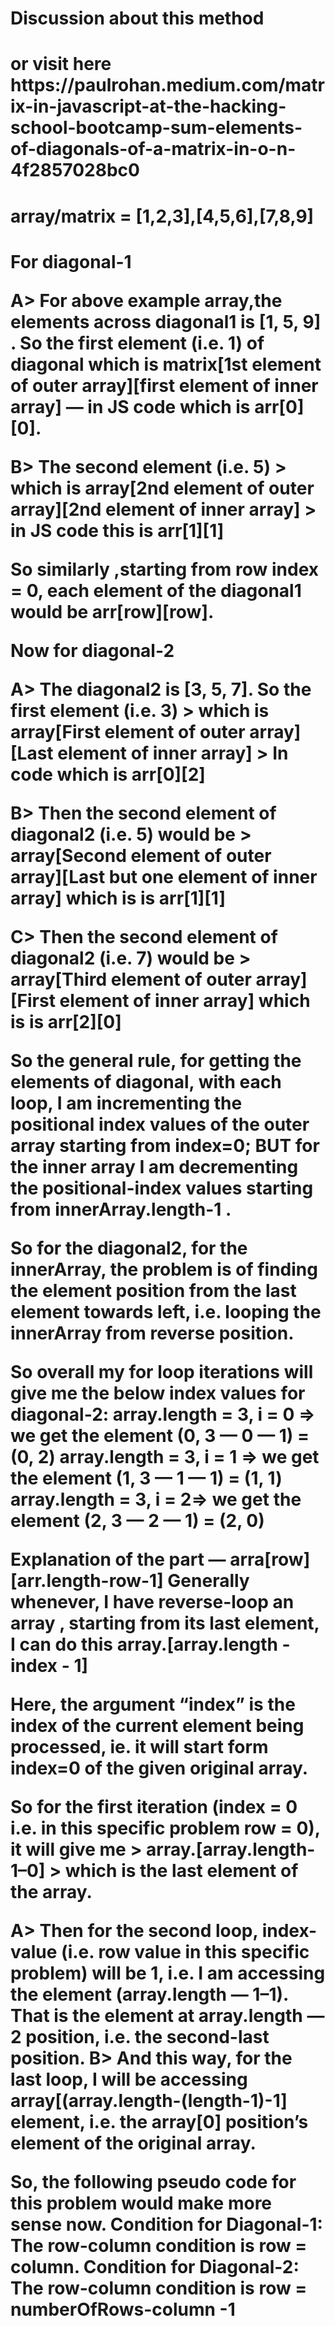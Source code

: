 
<h1> Discussion about this method</h1>
<h1>or visit here https://paulrohan.medium.com/matrix-in-javascript-at-the-hacking-school-bootcamp-sum-elements-of-diagonals-of-a-matrix-in-o-n-4f2857028bc0</h1>
<h1>array/matrix = [1,2,3],[4,5,6],[7,8,9] </h1>



<h1>
For diagonal-1

A> For above example array,the elements across diagonal1 is [1, 5, 9] . So  the first element (i.e. 1) of diagonal which is matrix[1st element of outer array][first element of inner array] — in JS code which is arr[0][0].



B> The second element (i.e. 5) > which is array[2nd element of outer array][2nd element of inner array] > in JS code this is arr[1][1]

So similarly ,starting from row index = 0, each element of the diagonal1 would be arr[row][row].

Now for diagonal-2

A> The diagonal2 is [3, 5, 7]. So the first element (i.e. 3) >
which is array[First element of outer array][Last element of inner array] > In code which is arr[0][2]

B> Then the second element of diagonal2 (i.e. 5) would be >
array[Second element of outer array][Last but one element of inner array]
which is is arr[1][1]

C> Then the second element of diagonal2 (i.e. 7) would be >
array[Third element of outer array][First element of inner array]
which is is arr[2][0]

So the general rule, for getting the elements of diagonal, with each loop, I am incrementing the positional index values of the outer array starting from index=0; BUT for the inner array I am decrementing the positional-index values starting from innerArray.length-1 .

So for the diagonal2, for the innerArray, the problem is of finding the element position from the last element towards left, i.e. looping the innerArray from reverse position.

So overall my for loop iterations will give me the below index values for diagonal-2:
array.length = 3, i = 0 => we get the element (0, 3 — 0 — 1) = (0, 2)
array.length = 3, i = 1 => we get the element (1, 3 — 1 — 1) = (1, 1)
array.length = 3, i = 2=> we get the element (2, 3 — 2 — 1) = (2, 0)

Explanation of the part — arra[row][arr.length-row-1]
Generally whenever, I have reverse-loop an array , starting from its last element, I can do this
array.[array.length - index - 1]





Here, the argument “index” is the index of the current element being processed, ie. it will start form index=0 of the given original array.

So for the first iteration (index = 0 i.e. in this specific problem row = 0), it will give me > array.[array.length-1–0] > which is the last element of the array.

A> Then for the second loop, index-value (i.e. row value in this specific problem) will be 1, i.e. I am accessing the element (array.length — 1–1). That is the element at array.length — 2 position, i.e. the second-last position.
B> And this way, for the last loop, I will be accessing array[(array.length-(length-1)-1] element, i.e. the array[0] position’s element of the original array.

So, the following pseudo code for this problem would make more sense now.
Condition for Diagonal-1: The row-column condition is row = column.
Condition for Diagonal-2: The row-column condition is row = numberOfRows-column -1
</h1>








